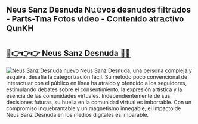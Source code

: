## Neus Sanz Desnuda N𝚞𝚎vos desn𝚞dos filtr𝚊dos - Parts-Tma F𝚘tos vid𝚎o - C𝚘ntenido atr𝚊ctivo QunKH

# <h2><a href="http://mb645hl.tromn.icu/?c=Neus+Sanz+Desnuda">🔗👉👉👉 Neus Sanz Desnuda 🔗🔗</a></h2>

[![Neus Sanz Desnuda nuevo](https://i.imgur.com/pEAQMta.gif)](http://mb645hl.tromn.icu/?c=Neus+Sanz+Desnuda)
Neus Sanz Desnuda, una persona compleja y esquiva, desafía la categorización fácil. Su método poco convencional de interactuar con el público en línea ha atraído y ofendido a los seguidores, estimulando debates sobre el consentimiento, la expresión artística y la esencia de las comunidades virtuales. Independientemente de sus decisiones futuras, su huella en la comunidad virtual es imborrable. Con un compromiso inquebrantable y un magnetismo innegable, el impacto de Neus Sanz Desnuda en los medios digitales es imparable.
